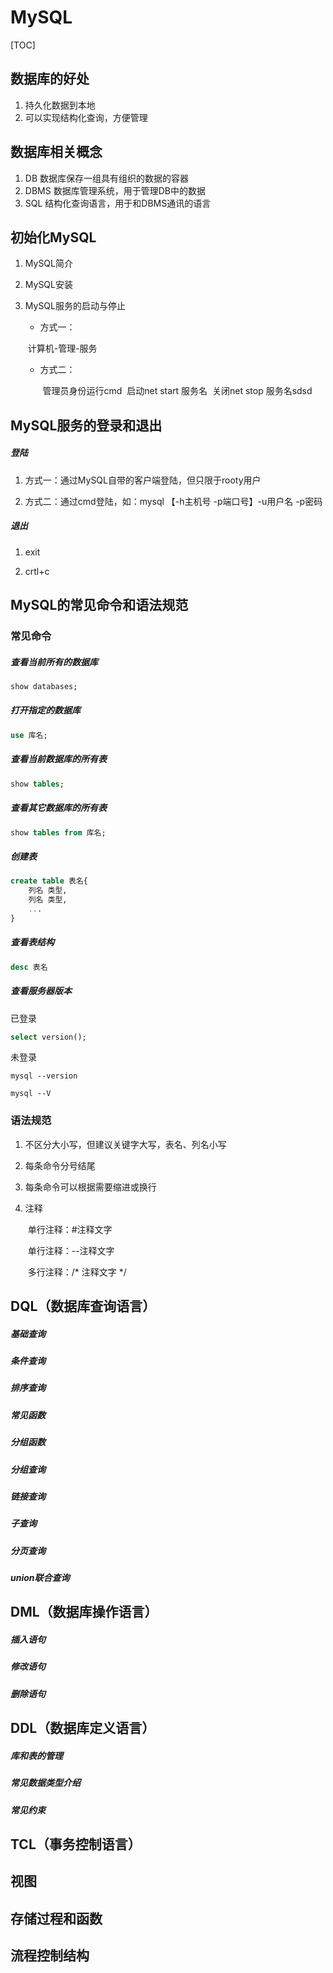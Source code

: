 # MySQL

[TOC]

## 数据库的好处

1. 持久化数据到本地
2. 可以实现结构化查询，方便管理

## 数据库相关概念

1. DB	数据库保存一组具有组织的数据的容器
2. DBMS	数据库管理系统，用于管理DB中的数据
3. SQL	结构化查询语言，用于和DBMS通讯的语言

## 初始化MySQL

1. MySQL简介

2. MySQL安装

3. MySQL服务的启动与停止

    - 方式一：

    ​	计算机-管理-服务

    - 方式二：

        ​	管理员身份运行cmd
        ​	启动net start 服务名
        ​	关闭net stop 服务名sdsd

## MySQL服务的登录和退出

##### 登陆

1. 方式一：通过MySQL自带的客户端登陆，但只限于rooty用户

2. 方式二：通过cmd登陆，如：mysql 【-h主机号 -p端口号】-u用户名 -p密码


##### 退出

 1. exit

 2. crtl+c

## MySQL的常见命令和语法规范

### 常见命令

##### 查看当前所有的数据库

```sql
show databases;
```

##### 打开指定的数据库

```sql
use 库名;
```

##### 查看当前数据库的所有表

```sql
show tables;
```

##### 查看其它数据库的所有表

```sql
show tables from 库名;
```

##### 创建表

```sql
create table 表名{
	列名 类型,
	列名 类型,
	...
}
```

##### 查看表结构

```sql
desc 表名
```

##### 查看服务器版本

已登录

```sql
select version();
```


未登录
```
mysql --version

mysql --V
```

### 语法规范

1. 不区分大小写，但建议关键字大写，表名、列名小写

2. 每条命令分号结尾

3. 每条命令可以根据需要缩进或换行

4. 注释

    ​	单行注释：#注释文字

    ​	单行注释：--注释文字

    ​	多行注释：/* 注释文字 */

## DQL（数据库查询语言）

##### 基础查询

##### 条件查询

##### 排序查询

##### 常见函数

##### 分组函数

##### 分组查询

##### 链接查询

##### 子查询

##### 分页查询

##### union联合查询


## DML（数据库操作语言）

##### 插入语句

##### 修改语句

##### 删除语句


## DDL（数据库定义语言）

##### 库和表的管理

##### 常见数据类型介绍

##### 常见约束


## TCL（事务控制语言）

## 视图

## 存储过程和函数

## 流程控制结构

